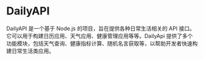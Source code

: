 # DailyAPI
DailyAPI 是一个基于 Node.js 的项目，旨在提供各种日常生活相关的 API 接口。它可以用于构建日历应用、天气应用、健康管理应用等等。DailyApi 提供了多个功能模块，包括天气查询、健康指标计算、随机名言获取等，以帮助开发者快速构建日常生活类应用。
